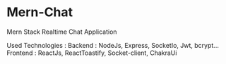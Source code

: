 # Mern-Chat
Mern Stack Realtime Chat Application
  
  
  Used Technologies : 
     Backend : NodeJs, Express, SocketIo, Jwt, bcrypt...
     Frontend : ReactJs,  ReactToastify, Socket-client, ChakraUi
